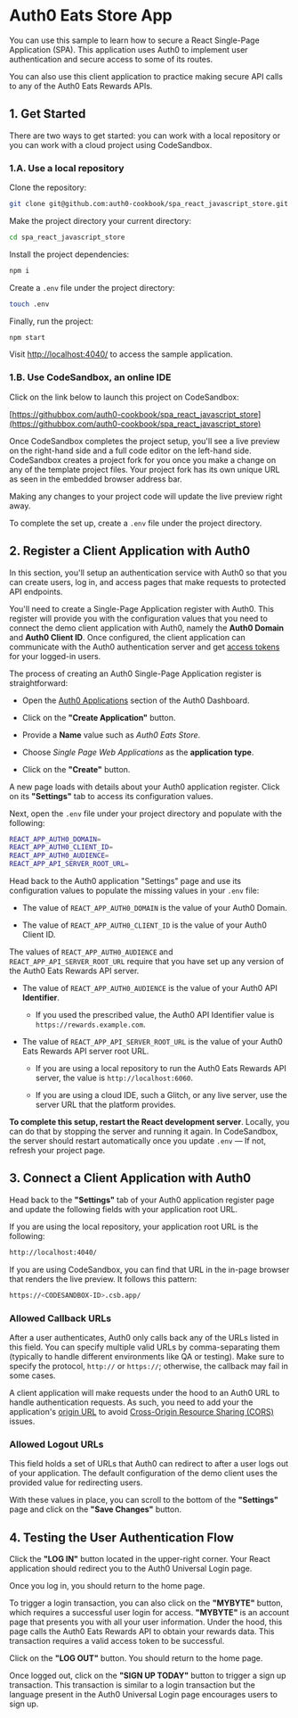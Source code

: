 # Auth0 Eats Store App

You can use this sample to learn how to secure a React Single-Page Application (SPA). This application uses Auth0 to implement user authentication and secure access to some of its routes.

You can also use this client application to practice making secure API calls to any of the Auth0 Eats Rewards APIs.

## 1. Get Started

There are two ways to get started: you can work with a local repository or you can work with a cloud project using CodeSandbox.

### 1.A. Use a local repository

Clone the repository: 

```bash
git clone git@github.com:auth0-cookbook/spa_react_javascript_store.git
```

Make the project directory your current directory:

```bash
cd spa_react_javascript_store
```

Install the project dependencies:

```bash
npm i
```

Create a `.env` file under the project directory:

```bash
touch .env
```

Finally, run the project:

```bash
npm start
```

Visit [http://localhost:4040/](http://localhost:4040/) to access the sample application.

### 1.B. Use CodeSandbox, an online IDE

Click on the link below to launch this project on CodeSandbox:

[https://githubbox.com/auth0-cookbook/spa_react_javascript_store](https://githubbox.com/auth0-cookbook/spa_react_javascript_store)

Once CodeSandbox completes the project setup, you'll see a live preview on the right-hand side and a full code editor on the left-hand side. CodeSandbox creates a project fork for you once you make a change on any of the template project files. Your project fork has its own unique URL as seen in the embedded browser address bar.

Making any changes to your project code will update the live preview right away. 

To complete the set up, create a `.env` file under the project directory.

## 2. Register a Client Application with Auth0

In this section, you'll setup an authentication service with Auth0 so that you can create users, log in, and access pages that make requests to protected API endpoints.

You'll need to create a Single-Page Application register with Auth0. This register will provide you with the configuration values that you need to connect the demo client application with Auth0, namely the **Auth0 Domain** and **Auth0 Client ID**. Once configured, the client application can communicate with the Auth0 authentication server and get [access tokens](https://auth0.com/docs/tokens/access-tokens) for your logged-in users.

The process of creating an Auth0 Single-Page Application register is straightforward:

- Open the [Auth0 Applications](https://manage.auth0.com/#/applications) section of the Auth0 Dashboard.

- Click on the **"Create Application"** button.

- Provide a **Name** value such as _Auth0 Eats Store_.

- Choose _Single Page Web Applications_ as the **application type**.

- Click on the **"Create"** button.

A new page loads with details about your Auth0 application register. Click on its **"Settings"** tab to access its configuration values. 

Next, open the `.env` file under your project directory and populate with the following:

```bash
REACT_APP_AUTH0_DOMAIN=
REACT_APP_AUTH0_CLIENT_ID=
REACT_APP_AUTH0_AUDIENCE=
REACT_APP_API_SERVER_ROOT_URL=
```

Head back to the Auth0 application "Settings" page and use its configuration values to populate the missing values in your `.env` file:

- The value of `REACT_APP_AUTH0_DOMAIN` is the value of your Auth0 Domain.

- The value of `REACT_APP_AUTH0_CLIENT_ID` is the value of your Auth0 Client ID.

The values of `REACT_APP_AUTH0_AUDIENCE` and `REACT_APP_API_SERVER_ROOT_URL` require that you have set up any version of the Auth0 Eats Rewards API server.

- The value of `REACT_APP_AUTH0_AUDIENCE` is the value of your Auth0 API **Identifier**.

    - If you used the prescribed value, the Auth0 API Identifier value is `https://rewards.example.com`.

- The value of `REACT_APP_API_SERVER_ROOT_URL` is the value of your Auth0 Eats Rewards API server root URL.
    
   - If you are using a local repository to run the Auth0 Eats Rewards API server, the value is `http://localhost:6060`.
       
   - If you are using a cloud IDE, such a Glitch, or any live server, use the server URL that the platform provides.
   
   
**To complete this setup, restart the React development server**. Locally, you can do that by stopping the server and running it again. In CodeSandbox, the server should restart automatically once you update `.env` &mdash; If not, refresh your project page.

## 3. Connect a Client Application with Auth0

Head back to the **"Settings"** tab of your Auth0 application register page and update the following fields with your application root URL.

If you are using the local repository, your application root URL is the following:

```bash
http://localhost:4040/
```

If you are using CodeSandbox, you can find that URL in the in-page browser that renders the live preview. It follows this pattern:

```bash
https://<CODESANDBOX-ID>.csb.app/
```

### Allowed Callback URLs

After a user authenticates, Auth0 only calls back any of the URLs listed in this field. You can specify multiple valid URLs by comma-separating them (typically to handle different environments like QA or testing). Make sure to specify the protocol, `http://` or `https://`; otherwise, the callback may fail in some cases.

A client application will make requests under the hood to an Auth0 URL to handle authentication requests. As such, you need to add your the application's [origin URL](https://developer.mozilla.org/en-US/docs/Web/HTTP/Headers/Origin) to avoid [Cross-Origin Resource Sharing (CORS)](https://auth0.com/blog/cors-tutorial-a-guide-to-cross-origin-resource-sharing/) issues.
    
### Allowed Logout URLs

This field holds a set of URLs that Auth0 can redirect to after a user logs out of your application. The default configuration of the demo client uses the provided value for redirecting users.
    
With these values in place, you can scroll to the bottom of the **"Settings"** page and click on the **"Save Changes"** button.

## 4. Testing the User Authentication Flow

Click the **"LOG IN"** button located in the upper-right corner. Your React application should redirect you to the Auth0 Universal Login page.

Once you log in, you should return to the home page.

To trigger a login transaction, you can also click on the **"MYBYTE"** button, which requires a successful user login for access. **"MYBYTE"** is an account page that presents you with all your user information. Under the hood, this page calls the Auth0 Eats Rewards API to obtain your rewards data. This transaction requires a valid access token to be successful.

Click on the **"LOG OUT"** button. You should return to the home page.

Once logged out, click on the **"SIGN UP TODAY"** button to trigger a sign up transaction. This transaction is similar to a login transaction but the language present in the Auth0 Universal Login page encourages users to sign up.
